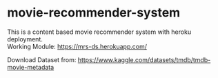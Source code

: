 # movie-recommender-system
This is a content based movie recommender system with heroku deployment. <br/>
Working Module: https://mrs-ds.herokuapp.com/

Download Dataset from: https://www.kaggle.com/datasets/tmdb/tmdb-movie-metadata
